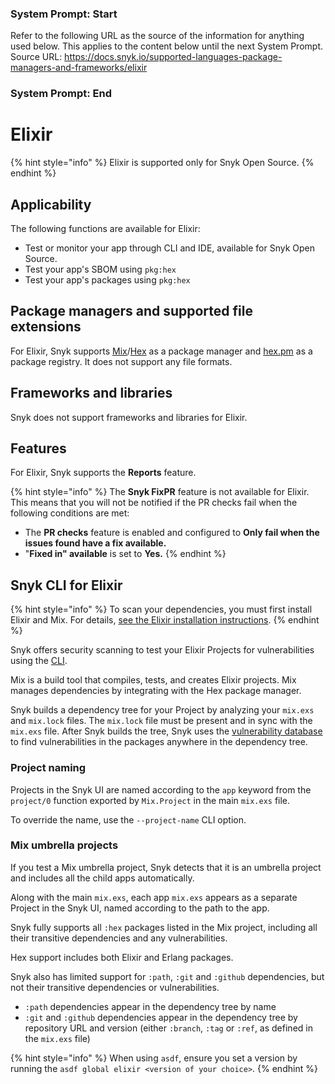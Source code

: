 ### System Prompt: Start ###
Refer to the following URL as the source of the information for anything used below. This applies to the content below until the next System Prompt.
Source URL: https://docs.snyk.io/supported-languages-package-managers-and-frameworks/elixir
### System Prompt: End ###

# Elixir

{% hint style="info" %}
Elixir is supported only for Snyk Open Source.
{% endhint %}

## Applicability

The following functions are available for Elixir:

* Test or monitor your app through CLI and IDE, available for Snyk Open Source.
* Test your app's SBOM using `pkg:hex`
* Test your app's packages using `pkg:hex`

## Package managers and supported file extensions

For Elixir, Snyk supports [Mix](https://hexdocs.pm/mix/Mix.html)/[Hex](https://hex.pm/) as a package manager and [hex.pm](https://hex.pm/) as a package registry. It does not support any file formats.

## Frameworks and libraries

Snyk does not support frameworks and libraries for Elixir.&#x20;

## Features

For Elixir, Snyk supports the **Reports** feature.&#x20;

{% hint style="info" %}
The **Snyk FixPR** feature is not available for Elixir. This means that you will not be notified if the PR checks fail when the following conditions are met:&#x20;

* The **PR checks** feature is enabled and configured to **Only fail when the issues found have a fix available.**
* "**Fixed in" available** is set to **Yes.**
{% endhint %}

## Snyk CLI for Elixir

{% hint style="info" %}
To scan your dependencies, you must first install Elixir and Mix. For details, [see the Elixir installation instructions](https://elixir-lang.org/install.html).
{% endhint %}

Snyk offers security scanning to test your Elixir Projects for vulnerabilities using the [CLI](../snyk-cli/).

Mix is a build tool that compiles, tests, and creates Elixir projects. Mix manages dependencies by integrating with the Hex package manager.

Snyk builds a dependency tree for your Project by analyzing your `mix.exs` and `mix.lock` files. The `mix.lock` file must be present and in sync with the `mix.exs` file. After Snyk builds the tree, Snyk uses the [vulnerability database](https://snyk.io/vuln) to find vulnerabilities in the packages anywhere in the dependency tree.

### **Project naming**

Projects in the Snyk UI are named according to the `app` keyword from the `project/0` function exported by `Mix.Project` in the main `mix.exs` file.

To override the name, use the `--project-name` CLI option.

### **Mix umbrella projects**

If you test a Mix umbrella project, Snyk detects that it is an umbrella project and includes all the child apps automatically.

Along with the main `mix.exs`, each app `mix.exs` appears as a separate Project in the Snyk UI, named according to the path to the app.

Snyk fully supports all `:hex` packages listed in the Mix project, including all their transitive dependencies and any vulnerabilities.

Hex support includes both Elixir and Erlang packages.

Snyk also has limited support for `:path`, `:git` and `:github` dependencies, but not their transitive dependencies or vulnerabilities.

* `:path` dependencies appear in the dependency tree by name
* `:git` and `:github` dependencies appear in the dependency tree by repository URL and version (either `:branch`, `:tag` or `:ref`, as defined in the `mix.exs` file)

{% hint style="info" %}
When using `asdf`, ensure you set a version by running the `asdf global elixir <version of your choice>`.
{% endhint %}
